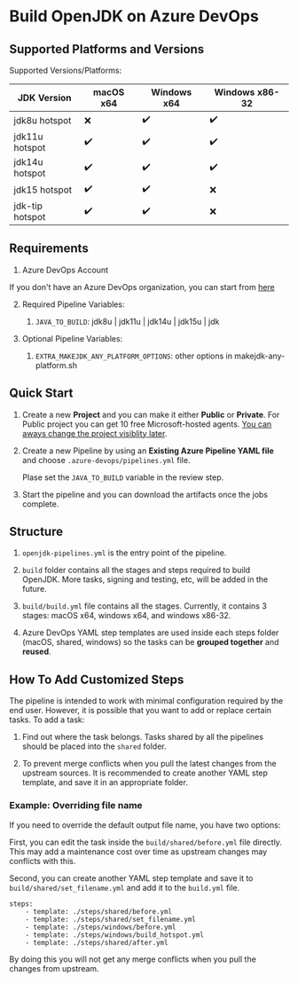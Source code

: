 # Build OpenJDK on Azure DevOps

## Supported Platforms and Versions

Supported Versions/Platforms:

| JDK Version    | macOS x64 | Windows x64 | Windows x86-32 |
| -------------- | --------- | ----------- | -------------- |
| jdk8u hotspot  | ❌        | ✔️          | ✔️            |
| jdk11u hotspot | ✔️        | ✔️          | ✔️            |
| jdk14u hotspot | ✔️        | ✔️          | ✔️            |
| jdk15 hotspot  | ✔️        | ✔️          | ❌            |
| jdk-tip hotspot| ✔️        | ✔️          | ❌            |


## Requirements

1. Azure DevOps Account

If you don't have an Azure DevOps organization, you can start from
[here][azdo_main]

2. Required Pipeline Variables:

    1. `JAVA_TO_BUILD`: jdk8u | jdk11u | jdk14u | jdk15u | jdk

3. Optional Pipeline Variables:

    1. `EXTRA_MAKEJDK_ANY_PLATFORM_OPTIONS`: other options in makejdk-any-platform.sh

## Quick Start

1. Create a new **Project** and you can make it either **Public** or **Private**.
   For Public project you can get 10 free Microsoft-hosted agents.
   [You can aways change the project visiblity later][azdo_make_project_public].

2. Create a new Pipeline by using an **Existing Azure Pipeline YAML file**
   and choose `.azure-devops/pipelines.yml` file.
   
   Plase set the `JAVA_TO_BUILD` variable in the review step.

3. Start the pipeline and you can download the artifacts once the jobs complete.

## Structure

1. `openjdk-pipelines.yml` is the entry point of the pipeline.

2. `build` folder contains all the stages and steps required to build OpenJDK.
   More tasks, signing and testing, etc, will be added in the future.

3. `build/build.yml` file contains all the stages.
   Currently, it contains 3 stages: macOS x64, windows x64, and windows x86-32.

4. Azure DevOps YAML step templates are used inside each steps folder (macOS, shared, windows)
   so the tasks can be **grouped together** and **reused**.

## How To Add Customized Steps

The pipeline is intended to work with minimal configuration required by the end user.
However, it is possible that you want to add or replace certain tasks.
To add a task:

1. Find out where the task belongs.
   Tasks shared by all the pipelines should be placed into the `shared` folder.

2. To prevent merge conflicts when you pull the latest changes from the upstream sources.
   It is recommended to create another YAML step template, and save it in an appropriate folder.

### Example: Overriding file name

If you need to override the default output file name, you have two options:

First, you can edit the task inside the `build/shared/before.yml` file directly.
This may add a maintenance cost over time as upstream changes may conflicts with this.

Second, you can create another YAML step template and save it to `build/shared/set_filename.yml` and add it to the `build.yml` file.

```
steps:
    - template: ./steps/shared/before.yml
    - template: ./steps/shared/set_filename.yml
    - template: ./steps/windows/before.yml
    - template: ./steps/windows/build_hotspot.yml
    - template: ./steps/shared/after.yml
```

By doing this you will not get any merge conflicts when you pull the changes from upstream.

<!--- 
Links.
--->
[azdo_main]: https://azure.microsoft.com/en-ca/services/devops/
[azdo_make_project_public]: https://docs.microsoft.com/en-us/azure/devops/organizations/public/make-project-public